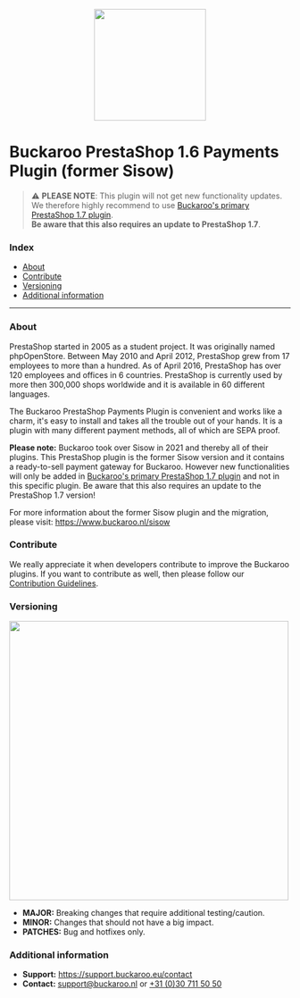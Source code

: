 <p align="center">
  <img src="https://www.buckaroo.nl/media/3593/sisow_prestashop.png" width="200px" position="center">
</p>

# Buckaroo PrestaShop 1.6 Payments Plugin (former Sisow)
> :warning: **PLEASE NOTE**: This plugin will not get new functionality updates.<br>We therefore highly recommend to use [Buckaroo's primary PrestaShop 1.7 plugin](https://github.com/buckaroo-it/PrestaShop).<br>
> **Be aware that this also requires an update to PrestaShop 1.7**.

### Index
- [About](#about)
- [Contribute](#contribute)
- [Versioning](#versioning)
- [Additional information](#additional-information)
---

### About

PrestaShop started in 2005 as a student project. It was originally named phpOpenStore. Between May 2010 and April 2012, PrestaShop grew from 17 employees to more than a hundred. As of April 2016, PrestaShop has over 120 employees and offices in 6 countries. PrestaShop is currently used by more then 300,000 shops worldwide and it is available in 60 different languages.

The Buckaroo PrestaShop Payments Plugin is convenient and works like a charm, it's easy to install and takes all the trouble out of your hands. It is a plugin with many different payment methods, all of which are SEPA proof.

**Please note:** Buckaroo took over Sisow in 2021 and thereby all of their plugins. This PrestaShop plugin is the former Sisow version and it contains a ready-to-sell payment gateway for Buckaroo. However new functionalities will only be added in [Buckaroo's primary PrestaShop 1.7 plugin](https://github.com/buckaroo-it/PrestaShop) and not in this specific plugin. Be aware that this also requires an update to the PrestaShop 1.7 version!

For more information about the former Sisow plugin and the migration, please visit:
https://www.buckaroo.nl/sisow

### Contribute
We really appreciate it when developers contribute to improve the Buckaroo plugins.
If you want to contribute as well, then please follow our [Contribution Guidelines](CONTRIBUTING.md).

### Versioning 
<p align="left">
  <img src="https://www.buckaroo.nl/media/3483/prestashop_versioning.png" width="500px" position="center">
</p>

- **MAJOR:** Breaking changes that require additional testing/caution.
- **MINOR:** Changes that should not have a big impact.
- **PATCHES:** Bug and hotfixes only.

### Additional information
- **Support:** https://support.buckaroo.eu/contact
- **Contact:** [support@buckaroo.nl](mailto:support@buckaroo.nl) or [+31 (0)30 711 50 50](tel:+310307115050)
